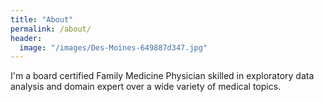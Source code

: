 ```yaml
---
title: "About"
permalink: /about/
header:
  image: "/images/Des-Moines-649887d347.jpg"
---
```


I'm a board certified Family Medicine Physician skilled in exploratory data analysis and domain expert over a wide variety of medical topics.
